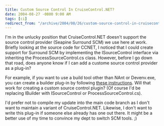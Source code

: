 ```yaml
---
title: Custom Source Control In CruiseControl.NET?
date: 2004-08-27 -0800 9:00 AM
tags: [ci]
redirect_from: "/archive/2004/08/26/custom-source-control-in-cruisecontrolnet.aspx/"
---
```


I'm in the unlucky position that CruiseControl.NET doesn't support the
source control provider (Seapine Surround SCM) we use here at work.
Briefly looking at the source code for CCNET, I noticed that I could
create support for Surround SCM by implementing the ISourceControl
interface via inheriting the ProcessSourceControl.cs class. However,
before I go down that road, does anyone know if I can add a custome
source control provider as a plug-in?

For example, if you want to use a build tool other than NAnt or
Devenv.exe, you can create a builder plug-in by following [these
instructions](http://confluence.public.thoughtworks.org/display/CCNET/Custom+Builder+Plug-in).
Will that work for creating a custom source control plugin? (Of course
I'd be replacing IBuilder with ISourceControl or
ProcessSourceControl.cs).

I'd prefer not to compile my update into the main code branch as I don't
want to maintain a variant of CruiseControl.NET. Likewise, I don't want
to write this plug-in if someone else already has one out there. It
might be a better use of my time to convince my dept to switch SCM
tools. ;)

